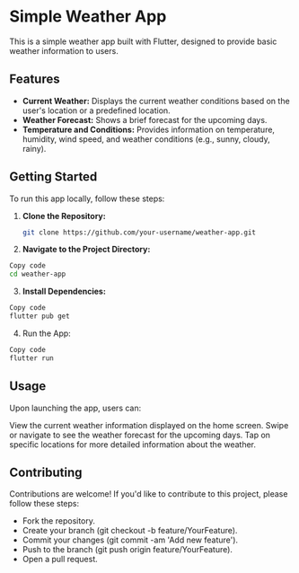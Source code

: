# Simple Weather App

This is a simple weather app built with Flutter, designed to provide basic weather information to users.

## Features

- **Current Weather:** Displays the current weather conditions based on the user's location or a predefined location.
- **Weather Forecast:** Shows a brief forecast for the upcoming days.
- **Temperature and Conditions:** Provides information on temperature, humidity, wind speed, and weather conditions (e.g., sunny, cloudy, rainy).

## Getting Started

To run this app locally, follow these steps:

1. **Clone the Repository:** 
   ```bash
   git clone https://github.com/your-username/weather-app.git
   ```

2. **Navigate to the Project Directory:**

```bash
Copy code
cd weather-app
```

3. **Install Dependencies:**

```bash
Copy code
flutter pub get
```

4. Run the App:

```bash
Copy code
flutter run
```

## Usage
Upon launching the app, users can:

View the current weather information displayed on the home screen.
Swipe or navigate to see the weather forecast for the upcoming days.
Tap on specific locations for more detailed information about the weather.

## Contributing
Contributions are welcome! If you'd like to contribute to this project, please follow these steps:

- Fork the repository.
- Create your branch (git checkout -b feature/YourFeature).
- Commit your changes (git commit -am 'Add new feature').
- Push to the branch (git push origin feature/YourFeature).
- Open a pull request.

